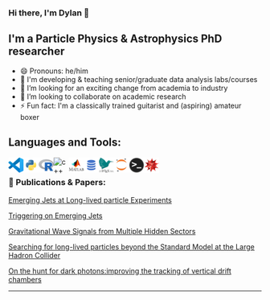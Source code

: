 ### Hi there, I'm Dylan 👋


## I'm a Particle Physics & Astrophysics PhD researcher

- 😄 Pronouns: he/him
- 🔭 I'm developing & teaching senior/graduate data analysis labs/courses
- 🌱 I’m looking for an exciting change from academia to industry
- 👯 I’m looking to collaborate on academic research
- ⚡ Fun fact: I'm a classically trained guitarist and (aspiring) amateur boxer

## Languages and Tools:

<img align="left" alt="Visual Studio Code" width="30px" src="https://raw.githubusercontent.com/github/explore/80688e429a7d4ef2fca1e82350fe8e3517d3494d/topics/visual-studio-code/visual-studio-code.png" />
<img align="left" alt="Python" width="30px" src="https://raw.githubusercontent.com/github/explore/80688e429a7d4ef2fca1e82350fe8e3517d3494d/topics/python/python.png" />
<img align="left" alt="R" width="30px" src="https://raw.githubusercontent.com/github/explore/80688e429a7d4ef2fca1e82350fe8e3517d3494d/topics/r/r.png" />
<img align="left" alt="c++" width="30px" src="https://raw.githubusercontent.com/isocpp/logos/master/cpp_logo.png" />
<img align="left" alt="matlab" width="30px" src="https://raw.githubusercontent.com/github/explore/80688e429a7d4ef2fca1e82350fe8e3517d3494d/topics/matlab/matlab.png" />
<img align="left" alt="sql" width="30px" src="https://raw.githubusercontent.com/github/explore/80688e429a7d4ef2fca1e82350fe8e3517d3494d/topics/sql/sql.png" />
<img align="left" alt="latex" width="30px" src="https://raw.githubusercontent.com/github/explore/80688e429a7d4ef2fca1e82350fe8e3517d3494d/topics/latex/latex.png" />
<img align="left" alt="jupyter" width="30px" src="https://raw.githubusercontent.com/github/explore/80688e429a7d4ef2fca1e82350fe8e3517d3494d/topics/jupyter-notebook/jupyter-notebook.png" />
<img align="left" alt="Terminal" width="30px" src="https://raw.githubusercontent.com/github/explore/80688e429a7d4ef2fca1e82350fe8e3517d3494d/topics/terminal/terminal.png" />
<img align="left" alt="mathematica" width="30px" src="68747470733a2f2f662e636c6f75642e6769746875622e636f6d2f6173736574732f363330383030302f313839363632302f39336461393962342d376261622d313165332d393330392d3432363539373539643366352e6a7067.jpeg" />

<br />

### :closed_book: Publications & Papers:

[Emerging Jets at Long-lived particle Experiments](https://arxiv.org/abs/2112.05690)

[Triggering on Emerging Jets](https://arxiv.org/abs/2103.08620)

[Gravitational Wave Signals from Multiple Hidden Sectors](https://arxiv.org/abs/1910.02083)

[Searching for long-lived particles beyond the Standard Model at the Large Hadron Collider](https://arxiv.org/abs/1903.04497)

[On the hunt for dark photons:improving the tracking of vertical drift chambers](https://library2.smu.ca/handle/01/26614)

---


<!--
**DLinthorne/Dlinthorne** is a ✨ _special_ ✨ repository because its `README.md` (this file) appears on your GitHub profile.

Here are some ideas to get you started:

- 🔭 I’m currently working on ...
- 🌱 I’m currently learning ...
- 👯 I’m looking to collaborate on ...
- 🤔 I’m looking for help with ...
- 💬 Ask me about ...
- 📫 How to reach me: ...
- 😄 Pronouns: ...
- ⚡ Fun fact: ...
[![Top Langs](https://github-readme-stats.vercel.app/api/top-langs/?username=DLinthorne)](https://github.com/anuraghazra/github-readme-stats)

-->
